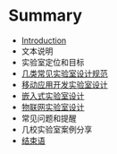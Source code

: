 # Summary

* [Introduction](README.md)
* 文本说明
* 实验室定位和目标
* [几类常见实验室设计规范](specifications.md)
* [移动应用开发实验室设计](mobile_app_lab.md)
* [嵌入式实验室设计](embedded_lab.md)
* [物联网实验室设计](iot_lab.md)
* 常见问题和提醒
* 几校实验室案例分享
* [结束语](END.md)

